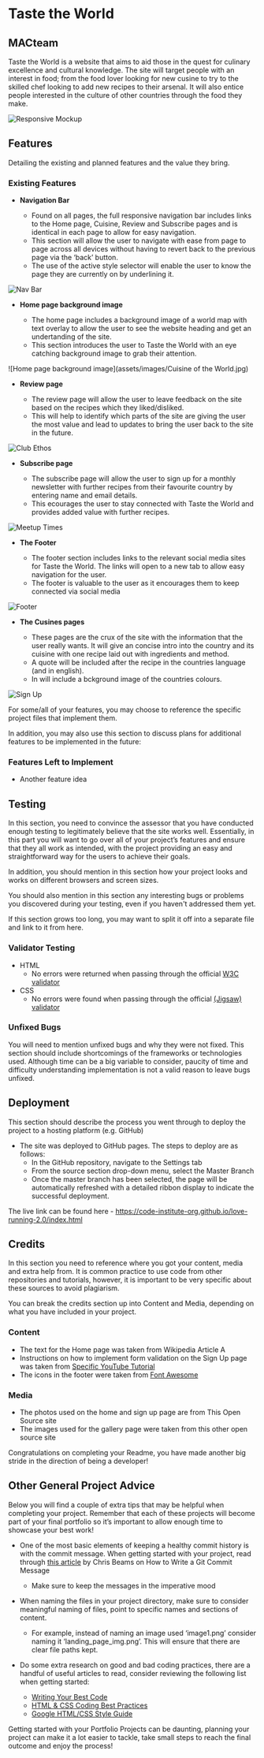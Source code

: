 # Taste the World 
## MACteam

Taste the World is a website that aims to aid those in the quest for culinary excellence and cultural knowledge. The site will target people with an interest in food; from the food lover looking for new cusine to try to the skilled chef looking to add new recipes to their arsenal. It will also entice people interested in the culture of other countries through the food they make.


![Responsive Mockup](https://github.com/lucyrush/readme-template/blob/master/media/love_running_mockup.png)

## Features 

Detailing the existing and planned features and the value they bring.

### Existing Features

- __Navigation Bar__

  - Found on all  pages, the full responsive navigation bar includes links to the Home page, Cuisine, Review and Subscribe pages and is identical in each page to allow for easy navigation.
  - This section will allow the user to navigate with ease from page to page across all devices without having to revert back to the previous page via the ‘back’ button.
  - The use of the active style selector will enable the user to know the page they are currently on by underlining it.

![Nav Bar](https://github.com/lucyrush/readme-template/blob/master/media/love_running_nav.png)

- __Home page background image__

  - The home page includes a background image of a world map with text overlay to allow the user to see the website heading and get an undertanding of the site.
  - This section introduces the user to Taste the World with an eye catching background image to grab their attention.

![Home page background image](assets/images/Cuisine of the World.jpg)

- __Review page__

  - The review page will allow the user to leave feedback on the site based on the recipes which they liked/disliked. 
  - This will help to identify which parts of the site are giving the user the most value and lead to updates to bring the user back to the site in the future.

![Club Ethos](https://github.com/lucyrush/readme-template/blob/master/media/love_running_ethos.png)

- __Subscribe page__

  - The subscribe page will allow the user to sign up for a monthly newsletter with further recipes from their favourite country by entering name and email details.
  - This ecourages the user to stay connected with Taste the World and provides added value with further recipes.

![Meetup Times](https://github.com/lucyrush/readme-template/blob/master/media/love_running_times.png)

- __The Footer__ 

  - The footer section includes links to the relevant social media sites for Taste the World. The links will open to a new tab to allow easy navigation for the user. 
  - The footer is valuable to the user as it encourages them to keep connected via social media

![Footer](https://github.com/lucyrush/readme-template/blob/master/media/love_running_footer.png)

- __The Cusines pages__

  - These pages are the crux of the site with the information that the user really wants. It will give an concise intro into the country and its cuisine with one recipe laid out with ingredients and method.
  - A quote will be included after the recipe in the countries language (and in english).
  - In will include a bckground image of the countries colours.

![Sign Up](https://github.com/lucyrush/readme-template/blob/master/media/love_running_signup.png)

For some/all of your features, you may choose to reference the specific project files that implement them.

In addition, you may also use this section to discuss plans for additional features to be implemented in the future:

### Features Left to Implement

- Another feature idea

## Testing 

In this section, you need to convince the assessor that you have conducted enough testing to legitimately believe that the site works well. Essentially, in this part you will want to go over all of your project’s features and ensure that they all work as intended, with the project providing an easy and straightforward way for the users to achieve their goals.

In addition, you should mention in this section how your project looks and works on different browsers and screen sizes.

You should also mention in this section any interesting bugs or problems you discovered during your testing, even if you haven't addressed them yet.

If this section grows too long, you may want to split it off into a separate file and link to it from here.


### Validator Testing 

- HTML
  - No errors were returned when passing through the official [W3C validator](https://validator.w3.org/nu/?doc=https%3A%2F%2Fcode-institute-org.github.io%2Flove-running-2.0%2Findex.html)
- CSS
  - No errors were found when passing through the official [(Jigsaw) validator](https://jigsaw.w3.org/css-validator/validator?uri=https%3A%2F%2Fvalidator.w3.org%2Fnu%2F%3Fdoc%3Dhttps%253A%252F%252Fcode-institute-org.github.io%252Flove-running-2.0%252Findex.html&profile=css3svg&usermedium=all&warning=1&vextwarning=&lang=en#css)

### Unfixed Bugs

You will need to mention unfixed bugs and why they were not fixed. This section should include shortcomings of the frameworks or technologies used. Although time can be a big variable to consider, paucity of time and difficulty understanding implementation is not a valid reason to leave bugs unfixed. 

## Deployment

This section should describe the process you went through to deploy the project to a hosting platform (e.g. GitHub) 

- The site was deployed to GitHub pages. The steps to deploy are as follows: 
  - In the GitHub repository, navigate to the Settings tab 
  - From the source section drop-down menu, select the Master Branch
  - Once the master branch has been selected, the page will be automatically refreshed with a detailed ribbon display to indicate the successful deployment. 

The live link can be found here - https://code-institute-org.github.io/love-running-2.0/index.html 


## Credits 

In this section you need to reference where you got your content, media and extra help from. It is common practice to use code from other repositories and tutorials, however, it is important to be very specific about these sources to avoid plagiarism. 

You can break the credits section up into Content and Media, depending on what you have included in your project. 

### Content 

- The text for the Home page was taken from Wikipedia Article A
- Instructions on how to implement form validation on the Sign Up page was taken from [Specific YouTube Tutorial](https://www.youtube.com/)
- The icons in the footer were taken from [Font Awesome](https://fontawesome.com/)

### Media

- The photos used on the home and sign up page are from This Open Source site
- The images used for the gallery page were taken from this other open source site


Congratulations on completing your Readme, you have made another big stride in the direction of being a developer! 

## Other General Project Advice

Below you will find a couple of extra tips that may be helpful when completing your project. Remember that each of these projects will become part of your final portfolio so it’s important to allow enough time to showcase your best work! 

- One of the most basic elements of keeping a healthy commit history is with the commit message. When getting started with your project, read through [this article](https://chris.beams.io/posts/git-commit/) by Chris Beams on How to Write  a Git Commit Message 
  - Make sure to keep the messages in the imperative mood 

- When naming the files in your project directory, make sure to consider meaningful naming of files, point to specific names and sections of content.
  - For example, instead of naming an image used ‘image1.png’ consider naming it ‘landing_page_img.png’. This will ensure that there are clear file paths kept. 

- Do some extra research on good and bad coding practices, there are a handful of useful articles to read, consider reviewing the following list when getting started:
  - [Writing Your Best Code](https://learn.shayhowe.com/html-css/writing-your-best-code/)
  - [HTML & CSS Coding Best Practices](https://medium.com/@inceptiondj.info/html-css-coding-best-practice-fadb9870a00f)
  - [Google HTML/CSS Style Guide](https://google.github.io/styleguide/htmlcssguide.html#General)

Getting started with your Portfolio Projects can be daunting, planning your project can make it a lot easier to tackle, take small steps to reach the final outcome and enjoy the process! 